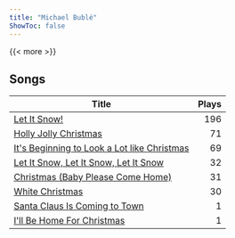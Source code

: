 ```yaml
---
title: "Michael Bublé"
ShowToc: false
---
```


{{< more >}}

## Songs
Title | Plays 
----- | -----: 
[Let It Snow!](/songs/let-it-snow) | 196
[Holly Jolly Christmas](/songs/holly-jolly-christmas) | 71
[It's Beginning to Look a Lot like Christmas](/songs/its-beginning-to-look-a-lot-like-christmas) | 69
[Let It Snow, Let It Snow, Let It Snow](/songs/let-it-snow-let-it-snow-let-it-snow) | 32
[Christmas (Baby Please Come Home)](/songs/christmas-baby-please-come-home) | 31
[White Christmas](/songs/white-christmas) | 30
[Santa Claus Is Coming to Town](/songs/santa-claus-is-coming-to-town) | 1
[I'll Be Home For Christmas](/songs/ill-be-home-for-christmas) | 1

